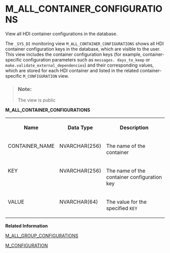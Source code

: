 <!-- loioe68a6e7fe5dd4b76a4f919db1cc5ee33 -->

# M\_ALL\_CONTAINER\_CONFIGURATIONS

View all HDI container configurations in the database.



The `_SYS_DI` monitoring view `M_ALL_CONTAINER_CONFIGURATIONS` shows all HDI container configuration keys in the database, which are visible to the user. This view includes the container configuration keys \(for example, container-specific configuration parameters such as `messages. days_to_keep` or `make.validate_external_dependencies`\) and their corresponding values, which are stored for each HDI container and listed in the related container-specific `M_CONFIGURATION` view.

> ### Note:  
> The view is public

**M\_ALL\_CONTAINER\_CONFIGURATIONS**


<table>
<tr>
<th valign="top">

Name



</th>
<th valign="top">

Data Type



</th>
<th valign="top">

Description



</th>
</tr>
<tr>
<td valign="top">

CONTAINER\_NAME



</td>
<td valign="top">

NVARCHAR\(256\)



</td>
<td valign="top">

The name of the container



</td>
</tr>
<tr>
<td valign="top">

KEY



</td>
<td valign="top">

NVARCHAR\(256\)



</td>
<td valign="top">

The name of the container configuration key



</td>
</tr>
<tr>
<td valign="top">

VALUE



</td>
<td valign="top">

NVARCHAR\(64\)



</td>
<td valign="top">

The value for the specified `KEY` 



</td>
</tr>
</table>

**Related Information**  


[M\_ALL\_GROUP\_CONFIGURATIONS](m-all-group-configurations-e9ec687.md "View all HDI container-group configurations in the database.")

[M\_CONFIGURATION](../../20-HDI-Cloud-Content-Development/m-configuration-b2b6ed1.md "View information about the changes made to the configuration of an HDI container.")

